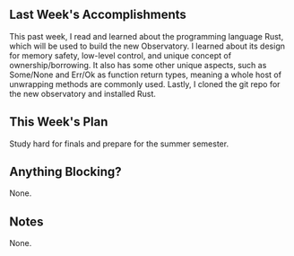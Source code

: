 ## Last Week's Accomplishments

This past week, I read and learned about the programming language Rust, which will be used to build the new Observatory. I learned about its design for memory safety, low-level control, and unique concept of ownership/borrowing. It also has some other unique aspects, such as Some/None and Err/Ok as function return types, meaning a whole host of unwrapping methods are commonly used. Lastly, I cloned the git repo for the new observatory and installed Rust.

## This Week's Plan

Study hard for finals and prepare for the summer semester.

## Anything Blocking?

None.

## Notes

None.
